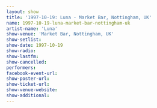 ```yaml
---
layout: show
title: '1997-10-19: Luna - Market Bar, Nottingham, UK'
name: 1997-10-19-luna-market-bar-nottingham-uk
artist-name: 'Luna'
show-venue: 'Market Bar, Nottingham, UK'
show-setlist: 
show-date: 1997-10-19
show-radio: 
show-lastfm: 
show-cancelled: 
performers: 
facebook-event-url: 
show-poster-url: 
show-ticket-url: 
show-venue-website: 
show-additional: 
---
```


